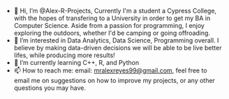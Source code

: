 - 👋 Hi, I’m @Alex-R-Projects, Currently I'm a student a Cypress College, with the hopes of transfering to a University in order to get my BA in Computer Science.
     Aside from a passion for programming, I enjoy exploring the outdoors, whether I'd be camping or going offroading.
- 👀 I’m interested in Data Analytics, Data Science, Programming overall. I believe by making data-driven decisions we will be able to be
      live better lifes, while producing more results!
- 🌱 I’m currently learning C++, R, and Python
- 📫 How to reach me: email: mralexreyes99@gmail.com, feel free to email me on suggestions on how to improve my projects, or any other questions
      you may have.
<!---
Alex-R-Projects/Alex-R-Projects is a ✨ special ✨ repository because its `README.md` (this file) appears on your GitHub profile.
You can click the Preview link to take a look at your changes.
--->
